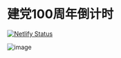 # 建党100周年倒计时
[![Netlify Status](https://api.netlify.com/api/v1/badges/d738f3e7-6b22-4f8c-8043-486e6b200c01/deploy-status)](https://app.netlify.com/sites/nervous-carson-e4e1b4/deploys)

![image](https://user-images.githubusercontent.com/53158137/122027895-130df080-cdfe-11eb-8780-4c5fd010a81b.png)
